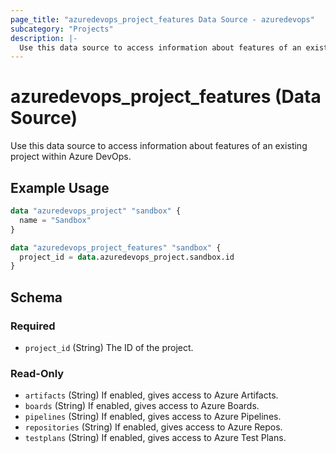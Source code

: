 ```yaml
---
page_title: "azuredevops_project_features Data Source - azuredevops"
subcategory: "Projects"
description: |-
  Use this data source to access information about features of an existing project within Azure DevOps.
---
```


# azuredevops_project_features (Data Source)

Use this data source to access information about features of an existing project within Azure DevOps.

## Example Usage

```terraform
data "azuredevops_project" "sandbox" {
  name = "Sandbox"
}

data "azuredevops_project_features" "sandbox" {
  project_id = data.azuredevops_project.sandbox.id
}
```

<!-- schema generated by tfplugindocs -->
## Schema

### Required

- `project_id` (String) The ID of the project.

### Read-Only

- `artifacts` (String) If enabled, gives access to Azure Artifacts.
- `boards` (String) If enabled, gives access to Azure Boards.
- `pipelines` (String) If enabled, gives access to Azure Pipelines.
- `repositories` (String) If enabled, gives access to Azure Repos.
- `testplans` (String) If enabled, gives access to Azure Test Plans.
